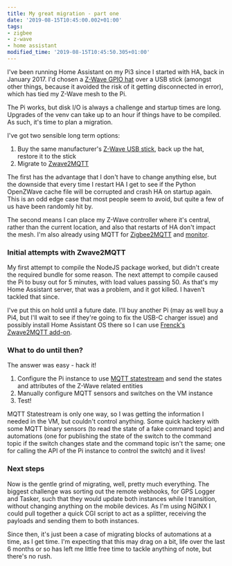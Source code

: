 ```yaml
---
title: My great migration - part one
date: '2019-08-15T10:45:00.002+01:00'
tags:
- zigbee
- z-wave
- home assistant
modified_time: '2019-08-15T10:45:50.305+01:00'
---
```


I've been running Home Assistant on my Pi3 since I started with HA, back in January 2017. I'd chosen a [Z-Wave GPIO hat](https://z-wave.me/products/razberry/) over a USB stick (amongst other things, because it avoided the risk of it getting disconnected in error), which has tied my Z-Wave mesh to the Pi.  
  
The Pi works, but disk I/O is always a challenge and startup times are long. Upgrades of the venv can take up to an hour if things have to be compiled. As such, it's time to plan a migration.  
  
I've got two sensible long term options:  

1.  Buy the same manufacturer's [Z-Wave USB stick](https://z-wave.me/uzb/), back up the hat, restore it to the stick
2.  Migrate to [Zwave2MQTT](https://github.com/OpenZWave/Zwave2Mqtt)

The first has the advantage that I don't have to change anything else, but the downside that every time I restart HA I get to see if the Python OpenZWave cache file will be corrupted and crash HA on startup again. This is an odd edge case that most people seem to avoid, but quite a few of us have been randomly hit by.

The second means I can place my Z-Wave controller where it's central, rather than the current location, and also that restarts of HA don't impact the mesh. I'm also already using MQTT for [Zigbee2MQTT](https://www.zigbee2mqtt.io/) and [monitor](https://github.com/andrewjfreyer/monitor).

### Initial attempts with Zwave2MQTT

My first attempt to compile the NodeJS package worked, but didn't create the required bundle for some reason. The next attempt to compile caused the Pi to busy out for 5 minutes, with load values passing 50. As that's my Home Assistant server, that was a problem, and it got killed. I haven't tackled that since.

I've put this on hold until a future date. I'll buy another Pi (may as well buy a Pi4, but I'll wait to see if they're going to fix the USB-C charger issue) and possibly install Home Assistant OS there so I can use [Frenck's Zwave2MQTT add-on](https://github.com/hassio-addons/addon-zwave2mqtt).

### What to do until then?

The answer was easy - hack it!

1.  Configure the Pi instance to use [MQTT statestream](https://www.home-assistant.io/integrations/mqtt_statestream) and send the states and attributes of the Z-Wave related entities
2.  Manually configure MQTT sensors and switches on the VM instance
3.  Test!

MQTT Statestream is only one way, so I was getting the information I needed in the VM, but couldn't control anything. Some quick hackery with some MQTT binary sensors (to read the state of a fake command topic) and automations (one for publishing the state of the switch to the command topic if the switch changes state and the command topic isn't the same; one for calling the API of the Pi instance to control the switch) and it lives!

### Next steps

Now is the gentle grind of migrating, well, pretty much everything. The biggest challenge was sorting out the remote webhooks, for GPS Logger and Tasker, such that they would update both instances while I transition, without changing anything on the mobile devices. As I'm using NGINX I could pull together a quick CGI script to act as a splitter, receiving the payloads and sending them to both instances.

Since then, it's just been a case of migrating blocks of automations at a time, as I get time. I'm expecting that this may drag on a bit, life over the last 6 months or so has left me little free time to tackle anything of note, but there's no rush.

